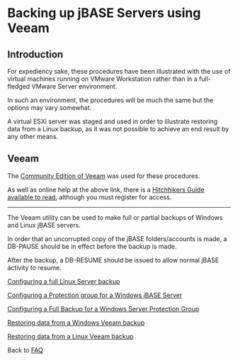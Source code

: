 # Backing up jBASE Servers using Veeam

## Introduction

For expediency sake, these procedures have been illustrated with the use of virtual machines running on VMware Workstation rather than in a full-fledged VMware Server environment.

In such an environment, the procedures will be much the same but the options may vary somewhat.

A virtual ESXi server was staged and used in order to illustrate restoring data from a Linux backup, as it was not possible to achieve an end result by any other means.

## Veeam

The [Community Edition of Veeam](https://www.veeam.com/virtual-machine-backup-solution-free.html) was used for these procedures.

As well as online help at the above link, there is a [Hitchhikers Guide available to read](https://www.veeam.com/wp-guide-backup-replication-community-edition.html), although you must register for access.

* * *

The Veeam utility can be used to make full or partial backups of Windows and Linux jBASE servers.

In order that an uncorrupted copy of the jBASE folders/accounts is made, a DB-PAUSE should be in effect before the backup is made.

After the backup, a DB-RESUME should be issued to allow normal jBASE activity to resume.

[Configuring a full Linux Server backup](./linux-full-backup/README.md)  

[Configuring a Protection group for a Windows jBASE Server](./windows-protection-group/README.md)

[Configuring a Full Backup for a Windows Server Protection Group](./windows-full-backup/README.md)

[Restoring data from a Windows Veeam backup](./windows-restore/README.md)

[Restoring data from a Linux Veeam backup](./linux-restore/README.md)

Back to [FAQ](./../README.md)
